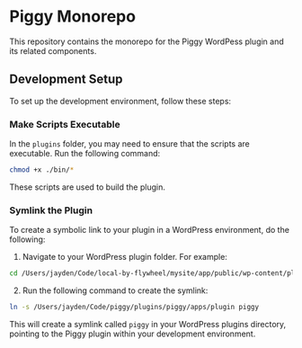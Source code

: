 # Piggy Monorepo

This repository contains the monorepo for the Piggy WordPess plugin and its related components.

## Development Setup

To set up the development environment, follow these steps:

### Make Scripts Executable

In the `plugins` folder, you may need to ensure that the scripts are executable. Run the following command:

```bash
chmod +x ./bin/*
```

These scripts are used to build the plugin.

### Symlink the Plugin

To create a symbolic link to your plugin in a WordPress environment, do the following:

1. Navigate to your WordPress plugin folder. For example:

```bash
cd /Users/jayden/Code/local-by-flywheel/mysite/app/public/wp-content/plugins
```

2. Run the following command to create the symlink:

```bash
ln -s /Users/jayden/Code/piggy/plugins/piggy/apps/plugin piggy
```

This will create a symlink called `piggy` in your WordPress plugins directory, pointing to the Piggy plugin within your development environment.
